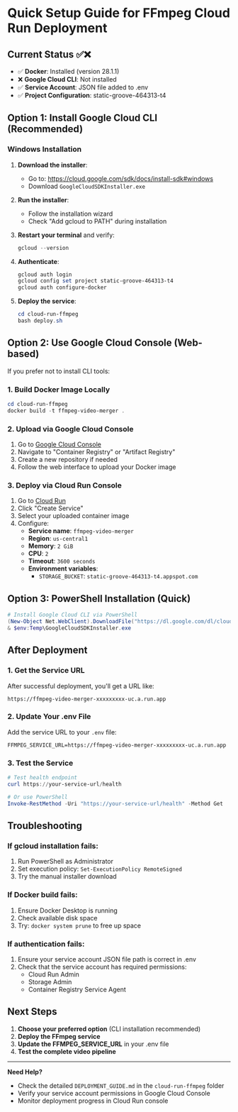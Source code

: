 # Quick Setup Guide for FFmpeg Cloud Run Deployment

## Current Status ✅❌

- ✅ **Docker**: Installed (version 28.1.1)
- ❌ **Google Cloud CLI**: Not installed
- ✅ **Service Account**: JSON file added to .env
- ✅ **Project Configuration**: static-groove-464313-t4

## Option 1: Install Google Cloud CLI (Recommended)

### Windows Installation

1. **Download the installer**:
   - Go to: https://cloud.google.com/sdk/docs/install-sdk#windows
   - Download `GoogleCloudSDKInstaller.exe`

2. **Run the installer**:
   - Follow the installation wizard
   - Check "Add gcloud to PATH" during installation

3. **Restart your terminal** and verify:
   ```powershell
   gcloud --version
   ```

4. **Authenticate**:
   ```powershell
   gcloud auth login
   gcloud config set project static-groove-464313-t4
   gcloud auth configure-docker
   ```

5. **Deploy the service**:
   ```powershell
   cd cloud-run-ffmpeg
   bash deploy.sh
   ```

## Option 2: Use Google Cloud Console (Web-based)

If you prefer not to install CLI tools:

### 1. Build Docker Image Locally

```powershell
cd cloud-run-ffmpeg
docker build -t ffmpeg-video-merger .
```

### 2. Upload via Google Cloud Console

1. Go to [Google Cloud Console](https://console.cloud.google.com/)
2. Navigate to "Container Registry" or "Artifact Registry"
3. Create a new repository if needed
4. Follow the web interface to upload your Docker image

### 3. Deploy via Cloud Run Console

1. Go to [Cloud Run](https://console.cloud.google.com/run)
2. Click "Create Service"
3. Select your uploaded container image
4. Configure:
   - **Service name**: `ffmpeg-video-merger`
   - **Region**: `us-central1`
   - **Memory**: `2 GiB`
   - **CPU**: `2`
   - **Timeout**: `3600 seconds`
   - **Environment variables**:
     - `STORAGE_BUCKET`: `static-groove-464313-t4.appspot.com`

## Option 3: PowerShell Installation (Quick)

```powershell
# Install Google Cloud CLI via PowerShell
(New-Object Net.WebClient).DownloadFile("https://dl.google.com/dl/cloudsdk/channels/rapid/GoogleCloudSDKInstaller.exe", "$env:Temp\GoogleCloudSDKInstaller.exe")
& $env:Temp\GoogleCloudSDKInstaller.exe
```

## After Deployment

### 1. Get the Service URL

After successful deployment, you'll get a URL like:
```
https://ffmpeg-video-merger-xxxxxxxxx-uc.a.run.app
```

### 2. Update Your .env File

Add the service URL to your `.env` file:
```env
FFMPEG_SERVICE_URL=https://ffmpeg-video-merger-xxxxxxxxx-uc.a.run.app
```

### 3. Test the Service

```powershell
# Test health endpoint
curl https://your-service-url/health

# Or use PowerShell
Invoke-RestMethod -Uri "https://your-service-url/health" -Method Get
```

## Troubleshooting

### If gcloud installation fails:
1. Run PowerShell as Administrator
2. Set execution policy: `Set-ExecutionPolicy RemoteSigned`
3. Try the manual installer download

### If Docker build fails:
1. Ensure Docker Desktop is running
2. Check available disk space
3. Try: `docker system prune` to free up space

### If authentication fails:
1. Ensure your service account JSON file path is correct in .env
2. Check that the service account has required permissions:
   - Cloud Run Admin
   - Storage Admin
   - Container Registry Service Agent

## Next Steps

1. **Choose your preferred option** (CLI installation recommended)
2. **Deploy the FFmpeg service**
3. **Update the FFMPEG_SERVICE_URL** in your .env file
4. **Test the complete video pipeline**

---

**Need Help?** 
- Check the detailed `DEPLOYMENT_GUIDE.md` in the `cloud-run-ffmpeg` folder
- Verify your service account permissions in Google Cloud Console
- Monitor deployment progress in Cloud Run console
